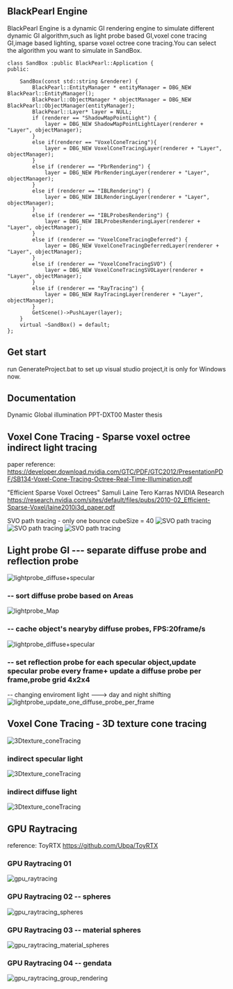 ## BlackPearl  Engine
BlackPearl  Engine is a dynamic GI rendering engine to simulate different dynamic GI algorithm,such as light probe based GI,voxel cone tracing GI,image based lighting, sparse voxel octree cone tracing.You can select the algorithm you want to simulate in SandBox.

```
class SandBox :public BlackPearl::Application {
public:

	SandBox(const std::string &renderer) {
		BlackPearl::EntityManager * entityManager = DBG_NEW BlackPearl::EntityManager();
		BlackPearl::ObjectManager * objectManager = DBG_NEW BlackPearl::ObjectManager(entityManager);
		BlackPearl::Layer* layer = NULL;
		if (renderer == "ShadowMapPointLight") {
			layer = DBG_NEW ShadowMapPointLightLayer(renderer + "Layer", objectManager);
		}
		else if(renderer == "VoxelConeTracing"){
			layer = DBG_NEW VoxelConeTracingLayer(renderer + "Layer", objectManager);
		}
		else if (renderer == "PbrRendering") {
			layer = DBG_NEW PbrRenderingLayer(renderer + "Layer", objectManager);
		}
		else if (renderer == "IBLRendering") {
			layer = DBG_NEW IBLRenderingLayer(renderer + "Layer", objectManager);
		}
		else if (renderer == "IBLProbesRendering") {
			layer = DBG_NEW IBLProbesRenderingLayer(renderer + "Layer", objectManager);
		}
		else if (renderer == "VoxelConeTracingDeferred") {
			layer = DBG_NEW VoxelConeTracingDeferredLayer(renderer + "Layer", objectManager);
		}
		else if (renderer == "VoxelConeTracingSVO") {
			layer = DBG_NEW VoxelConeTracingSVOLayer(renderer + "Layer", objectManager);
		}
		else if (renderer == "RayTracing") {
			layer = DBG_NEW RayTracingLayer(renderer + "Layer", objectManager);
		}
		GetScene()->PushLayer(layer);
	}
	virtual ~SandBox() = default;
};

```
## Get start

run GenerateProject.bat to set up visual studio project,it is only for Windows now.

## Documentation
Dynamic Global illumination PPT-DXT00 Master thesis


## Voxel Cone Tracing - Sparse voxel octree indirect light tracing

paper reference:
https://developer.download.nvidia.com/GTC/PDF/GTC2012/PresentationPDF/SB134-Voxel-Cone-Tracing-Octree-Real-Time-Illumination.pdf

"Efficient Sparse Voxel Octrees"
Samuli Laine Tero Karras
NVIDIA Research
https://research.nvidia.com/sites/default/files/pubs/2010-02_Efficient-Sparse-Voxel/laine2010i3d_paper.pdf


SVO path tracing - only one bounce cubeSize = 40
![SVO path tracing](/results/svo_pathTracing2.png)
![SVO path tracing](/results/svo_pathTracing3.png)
![SVO path tracing](/results/svo_pathTracing4.png)

## Light probe GI --- separate diffuse probe and reflection probe
![lightprobe_diffuse+specular](/results/lightprobe_diffuse+specular.png)

### -- sort diffuse probe based on Areas
![lightprobe_Map](/results/lightprobe_Map.png)

### -- cache object's nearyby diffuse probes, FPS:20frame/s
![lightprobe_diffuse+specular](/results/lightprobe_diffuse+specular.png)


### -- set reflection probe for each specular object,update specular probe every frame+ update a diffuse probe per frame,probe grid 4x2x4 
-- changing enviroment light ---> day and night shifting
![lightprobe_update_one_diffuse_probe_per_frame](/results/lightprobe_update_one_diffuse_probe_per_frame.png)

##  Voxel Cone Tracing - 3D texture cone tracing
![3Dtexture_coneTracing](/results/3Dtexture_coneTracing1.png)

### indirect specular light
![3Dtexture_coneTracing](/results/3Dtexture_coneTracing2.png)

### indirect diffuse light
![3Dtexture_coneTracing](/results/3Dtexture_coneTracing3.png)

## GPU Raytracing

reference: ToyRTX
https://github.com/Ubpa/ToyRTX

### GPU Raytracing 01
![gpu_raytracing](/results/gpu_raytracing.png)

### GPU Raytracing 02 -- spheres
![gpu_raytracing_spheres](/results/gpu_raytracing_spheres.png)

### GPU Raytracing 03 -- material spheres
![gpu_raytracing_material_spheres](/results/gpu_raytracing_material_spheres.png)

### GPU Raytracing 04 -- gendata
![gpu_raytracing_group_rendering](/results/gpu_raytracing_group_rendering.png)
